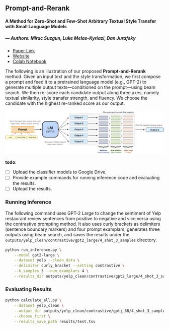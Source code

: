 ## **Prompt-and-Rerank**
#### A Method for Zero-Shot and Few-Shot Arbitrary Textual Style Transfer with Small Language Models
##### — Authors: Mirac Suzgun, Luke Melas-Kyriazi, Dan Jurafsky
* [Paper Link](https://arxiv.org/abs/2205.11503) 
* [Website](https://lukemelas.github.io/prompt-and-rerank/)
* [Colab Notebook](https://colab.research.google.com/drive/1kpO7-KHOv39_T58Oi0Z2fKsAJ6WXK0YY?usp=sharing)

The following is an illustration of our proposed **Prompt-and-Rerank** method. Given an input text and the style transformation, we first compose a prompt and feed it to a pretrained language model (e.g., GPT-2) to generate multiple output texts—conditioned on the prompt—using beam search. We then re-score each candidate output along three axes, namely textual similarity, style transfer strength, and fluency. We choose the candidate with the highest re-ranked score as our output.

![Prompt-and-Rerank](https://github.com/suzgunmirac/prompt-and-rerank/blob/master/figures/PromptRerankViz.png)

**todo**:
- [ ] Upload the classifier models to Google Drive.
- [ ] Provide example commands for running inference code and evaluating the results.
- [ ] Upload the results.

### Running Inference
The following command uses GPT-2 Large to change the sentiment of Yelp restaurant review sentences from positive to negative and vice versa using the contrastive prompting method. It also uses curly brackets as delimiters (sentence boundary markers) and four prompt examplars, generates three outputs using beam search, and saves the results under the `outputs/yelp_clean/contrastive/gpt2_large/4_shot_3_samples` directory.

```bash
python run_inference.py \
    --model gpt2-large \
    --dataset yelp --clean_data \
    --delimiter curly_bracket --setting contrastive \
    --k_samples 3 --num_examplars 4 \
    --results_dir outputs/yelp_clean/contrastive/gpt2_large/4_shot_3_samples
```

### Evaluating Results
```bash
python calculate_all.py \
    --dataset yelp_clean \
    --output_dir outputs/yelp_clean/contrastive/gptj_6B/4_shot_3_samples \
    --choose_first \
    --results_save_path results/test.tsv
```
